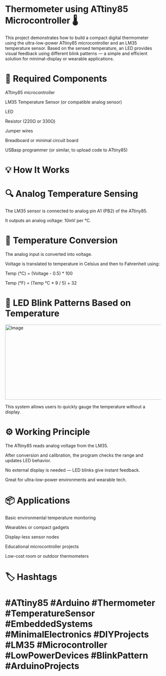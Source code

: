 
# Thermometer using ATtiny85 Microcontroller 🌡️
This project demonstrates how to build a compact digital thermometer using the ultra-low-power ATtiny85 microcontroller and an LM35 temperature sensor. Based on the sensed temperature, an LED provides visual feedback using different blink patterns — a simple and efficient solution for minimal-display or wearable applications.


# 🔧 Required Components
ATtiny85 microcontroller

LM35 Temperature Sensor (or compatible analog sensor)

LED

Resistor (220Ω or 330Ω)

Jumper wires

Breadboard or minimal circuit board

USBasp programmer (or similar, to upload code to ATtiny85)
# 💡 How It Works
# 🔍 Analog Temperature Sensing
The LM35 sensor is connected to analog pin A1 (PB2) of the ATtiny85.

It outputs an analog voltage: 10mV per °C.
# 🔢 Temperature Conversion
The analog input is converted into voltage.

Voltage is translated to temperature in Celsius and then to Fahrenheit using:

Temp (°C) = (Voltage - 0.5) * 100  

Temp (°F) = (Temp °C * 9 / 5) + 32
# 🚨 LED Blink Patterns Based on Temperature
<img width="571" height="243" alt="Image" src="https://github.com/user-attachments/assets/79d2299e-d35a-4a95-a137-45061afdeab1" />


This system allows users to quickly gauge the temperature without a display.
# ⚙️ Working Principle
The ATtiny85 reads analog voltage from the LM35.

After conversion and calibration, the program checks the range and updates LED behavior.

No external display is needed — LED blinks give instant feedback.

Great for ultra-low-power environments and wearable tech.
# 📦 Applications
Basic environmental temperature monitoring

Wearables or compact gadgets

Display-less sensor nodes

Educational microcontroller projects

Low-cost room or outdoor thermometers
# 🏷️ Hashtags
# #ATtiny85 #Arduino #Thermometer #TemperatureSensor #EmbeddedSystems #MinimalElectronics #DIYProjects #LM35 #Microcontroller #LowPowerDevices #BlinkPattern #ArduinoProjects

